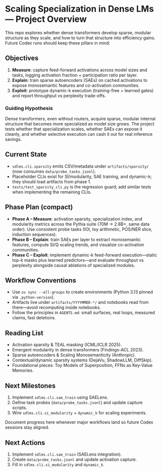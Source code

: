 # Scaling Specialization in Dense LMs — Project Overview

This repo explores whether dense transformers develop sparse, modular structure as they scale, and how to turn that structure into efficiency gains. Future Codex runs should keep these pillars in mind:

## Objectives

1. **Measure**: capture feed-forward activations across model sizes and tasks, logging activation fraction + participation ratio per layer.
2. **Explain**: train sparse autoencoders (SAEs) on cached activations to expose monosemantic features and co-activation communities.
3. **Exploit**: prototype dynamic-k execution (training-free + learned gates) and report throughput vs perplexity trade-offs.

### Guiding Hypothesis

Dense transformers, even without routers, acquire sparse, modular internal structure that becomes more specialized as model size grows. The project tests whether that specialization scales, whether SAEs can expose it cleanly, and whether selective execution can cash it out for real inference savings.

## Current State

- `sdlms.cli.sparsity` emits CSV/metadata under `artifacts/sparsity/` (now consumes `data/probe_tasks.jsonl`).
- Placeholder CLIs exist for SI/modularity, SAE training, and dynamic-k; they should load artifacts from phase 1.
- `tests/test_sparsity_cli.py` is the regression guard; add similar tests when implementing the remaining CLIs.

## Phase Plan (compact)

- **Phase A – Measure**: activation sparsity, specialization index, and modularity metrics across the Pythia suite (70M → 2.8B+, same data order). Use consistent probe tasks (IOI, toy arithmetic, POS/NER slice, induction sequences).
- **Phase B – Explain**: train SAEs per layer to extract monosemantic features, compute SI/Q scaling trends, and visualize co-activation communities.
- **Phase C – Exploit**: implement dynamic-k feed-forward execution—static top-k masks plus learned predictors—and evaluate throughput vs perplexity alongside causal ablations of specialized modules.

## Workflow Conventions

- Use `uv sync --all-groups` to create environments (Python 3.13 pinned via `.python-version`).
- Artifacts live under `artifacts/YYYYMMDD-*/` and notebooks read from there—avoid recomputing inside notebooks.
- Follow the principles in `AGENTS.md`: small surfaces, real loops, measured claims, fast deletions.

## Reading List

- Activation sparsity & TEAL masking (ICML/ICLR 2025).
- Emergent modularity in dense transformers (Findings-ACL 2023).
- Sparse autoencoders & Scaling Monosemanticity (Anthropic).
- Contextual/dynamic sparsity systems (DejaVu, ShadowLLM, DiffSkip).
- Foundational pieces: Toy Models of Superposition, FFNs as Key-Value Memories.

## Next Milestones

1. Implement `sdlms.cli.sae_train` using SAELens.
2. Define task probes (`data/probe_tasks.jsonl`) and update capture scripts.
3. Wire `sdlms.cli.si_modularity` + `dynamic_k` for scaling experiments.

Document progress here whenever major workflows land so future Codex sessions stay aligned.

## Next Actions

1. Implement `sdlms.cli.sae_train` (SAELens integration).
2. Create `data/probe_tasks.jsonl` and update activation capture.
3. Fill in `sdlms.cli.si_modularity` and `dynamic_k`.
